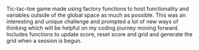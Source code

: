 Tic-tac-toe game made using factory functions to host functionality and variables outside of the global space as much as possible.
This was an interesting and unique challenge and prompted a lot of new ways of thinking which will be helpful on my coding journey moving forward.
Includes functions to update score, reset score and grid and generate the grid when a session is begun.
